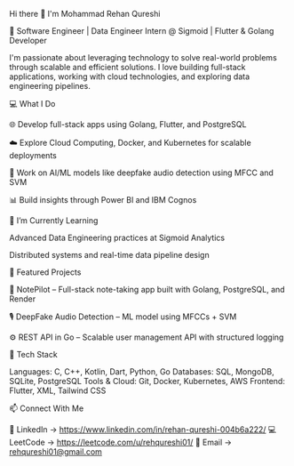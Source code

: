 Hi there 👋 I'm Mohammad Rehan Qureshi

🚀 Software Engineer | Data Engineer Intern @ Sigmoid | Flutter & Golang Developer

I'm passionate about leveraging technology to solve real-world problems through scalable and efficient solutions. I love building full-stack applications, working with cloud technologies, and exploring data engineering pipelines.

💻 What I Do

🌐 Develop full-stack apps using Golang, Flutter, and PostgreSQL

☁️ Explore Cloud Computing, Docker, and Kubernetes for scalable deployments

🤖 Work on AI/ML models like deepfake audio detection using MFCC and SVM

📊 Build insights through Power BI and IBM Cognos

🧠 I’m Currently Learning

Advanced Data Engineering practices at Sigmoid Analytics

Distributed systems and real-time data pipeline design

🔭 Featured Projects

📝 NotePilot
 – Full-stack note-taking app built with Golang, PostgreSQL, and Render

🎙️ DeepFake Audio Detection
 – ML model using MFCCs + SVM

⚙️ REST API in Go
 – Scalable user management API with structured logging

🧩 Tech Stack

Languages: C, C++, Kotlin, Dart, Python, Go
Databases: SQL, MongoDB, SQLite, PostgreSQL
Tools & Cloud: Git, Docker, Kubernetes, AWS
Frontend: Flutter, XML, Tailwind CSS

📫 Connect With Me

💼 LinkedIn -> https://www.linkedin.com/in/rehan-qureshi-004b6a222/
💻 LeetCode -> https://leetcode.com/u/rehqureshi01/
📧 Email -> rehqureshi01@gmail.com
